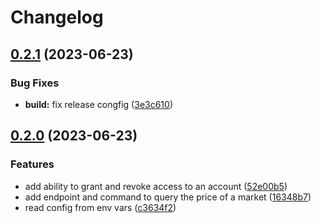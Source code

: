 # Changelog

## [0.2.1](https://github.com/noandrea/authex/compare/v0.2.0...v0.2.1) (2023-06-23)


### Bug Fixes

* **build:** fix release congfig ([3e3c610](https://github.com/noandrea/authex/commit/3e3c610d54c55cf387822acda8b0e1e5475ea01a))

## [0.2.0](https://github.com/noandrea/authex/compare/v0.1.0...v0.2.0) (2023-06-23)


### Features

* add ability to grant and revoke access to an account ([52e00b5](https://github.com/noandrea/authex/commit/52e00b5d4df47ea1651943b6cfe7e4d37c2a9036))
* add endpoint and command to query the price of a market ([16348b7](https://github.com/noandrea/authex/commit/16348b7e158aeb6ba0e43153cd39631789194542))
* read config from env vars ([c3634f2](https://github.com/noandrea/authex/commit/c3634f2d24af463962eca5041563ce61ebe18bb4))
